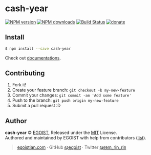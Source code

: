 # cash-year

[![NPM version](https://img.shields.io/npm/v/cash-year.svg?style=flat-square)](https://npmjs.com/package/cash-year) [![NPM downloads](https://img.shields.io/npm/dm/cash-year.svg?style=flat-square)](https://npmjs.com/package/cash-year) [![Build Status](https://img.shields.io/circleci/project/egoist/cash-year/master.svg?style=flat-square)](https://circleci.com/gh/egoist/cash-year) [![donate](https://img.shields.io/badge/$-donate-ff69b4.svg?maxAge=2592000&style=flat-square)](https://github.com/egoist/donate)

## Install

```bash
$ npm install --save cash-year
```

Check out [documentations](https://egoistian.com/cash-year).

## Contributing

1. Fork it!
2. Create your feature branch: `git checkout -b my-new-feature`
3. Commit your changes: `git commit -am 'Add some feature'`
4. Push to the branch: `git push origin my-new-feature`
5. Submit a pull request :D

## Author

**cash-year** © [EGOIST](https://github.com/egoist), Released under the [MIT](https://egoist.mit-license.org/) License.<br>
Authored and maintained by EGOIST with help from contributors ([list](https://github.com/egoist/cash-year/contributors)).

> [egoistian.com](https://egoistian.com) · GitHub [@egoist](https://github.com/egoist) · Twitter [@rem_rin_rin](https://twitter.com/rem_rin_rin)
